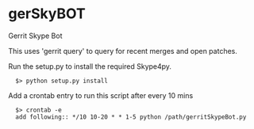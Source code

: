 gerSkyBOT
=========

Gerrit Skype Bot

This uses 'gerrit query' to query for recent merges and open patches. 



Run the setup.py to install the required Skype4py.

      $> python setup.py install
      
Add a crontab entry to run this script after every 10 mins

  
      $> crontab -e
      add following:: */10 10-20 * * 1-5 python /path/gerritSkypeBot.py
